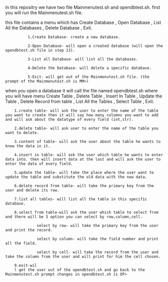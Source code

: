 In this repositry we have two file Mainmenutest.sh and opendbtest.sh.
first you will run the Mainmenutest.sh file.


this file contains a menu which has Create Database , Open Database , List All the Databases , Delete Database , Exit.
              
              1.Create Database- create a new database.
              
              2-Open Database- will open a created database (will open the opendbtest.sh file in step 13).
              
              3-List all Database- will list all the databases.
              
              4-Delete the Database- will delete a specific database.
              
              5-Exit- will get out of the Mainmenutest.sh file. (the prompt of the Mainmenutest.sh is MM>)

              
when you open a database it will call the file named opendbtest.sh where you will have menu Create Table , Delete Table , Insert In Table , Update the Table , Delete Record from table , List All the Tables , Select Table , Exit.
        
        1.create table- will ask the user to enter the name of the table you want to create then it will say how many columns you want to add and will ask about the datatype of every field (int,str).
        
        2.delete table- will ask user to enter the name of the table you want to delete.
        
        3.content of table- will ask the user about the table he wants to know the data in it.
        
        4.insert in table- will ask the user which table he wants to enter data into. then will insert data at the last and will ask the user to enter the data of every field.
        
        5.update the table- will take the place where the user want to update the table and substitute the old data with the new data.
        
        6.delete record from table- will take the primary key from the user and delete its row.
        
        7.list all tables- will list all the table in this specific database.
        
        8.select from table-will ask the user which table to select from and there will be 3 option you can select by row,column,cell.
                  
                  select by row- will take the primary key from the user and print the record.
                  
                  select by column- will take the field number and print all the field.
                  
                  select by cell- will take the record from the user and take the column from the user and will print for him the cell chosen.  
        
        9.exit-wil
        l get the user out of the opendbtest.sh and go back to the Mainmenutest.sh prompt changes in opendbtest.sh is OP>
